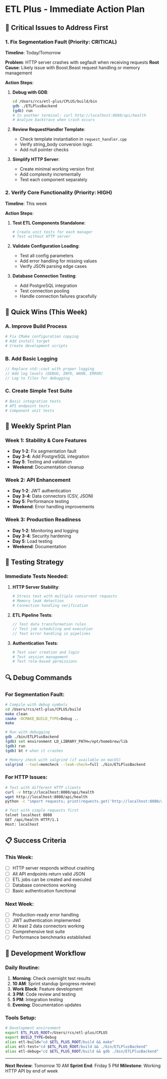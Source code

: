 # ETL Plus - Immediate Action Plan

## 🚨 Critical Issues to Address First

### 1. Fix Segmentation Fault (Priority: CRITICAL)
**Timeline**: Today/Tomorrow

**Problem**: HTTP server crashes with segfault when receiving requests
**Root Cause**: Likely issue with Boost.Beast request handling or memory management

**Action Steps**:
1. **Debug with GDB**:
   ```bash
   cd /Users/rcs/etl-plus/CPLUS/build/bin
   gdb ./ETLPlusBackend
   (gdb) run
   # In another terminal: curl http://localhost:8080/api/health
   # Analyze backtrace when crash occurs
   ```

2. **Review RequestHandler Template**:
   - Check template instantiation in `request_handler.cpp`
   - Verify string_body conversion logic
   - Add null pointer checks

3. **Simplify HTTP Server**:
   - Create minimal working version first
   - Add complexity incrementally
   - Test each component separately

### 2. Verify Core Functionality (Priority: HIGH)
**Timeline**: This week

**Action Steps**:
1. **Test ETL Components Standalone**:
   ```bash
   # Create unit tests for each manager
   # Test without HTTP server
   ```

2. **Validate Configuration Loading**:
   - Test all config parameters
   - Add error handling for missing values
   - Verify JSON parsing edge cases

3. **Database Connection Testing**:
   - Add PostgreSQL integration
   - Test connection pooling
   - Handle connection failures gracefully

## 🔧 Quick Wins (This Week)

### A. Improve Build Process
```bash
# Fix CMake configuration copying
# Add install target
# Create development scripts
```

### B. Add Basic Logging
```cpp
// Replace std::cout with proper logging
// Add log levels (DEBUG, INFO, WARN, ERROR)
// Log to files for debugging
```

### C. Create Simple Test Suite
```bash
# Basic integration tests
# API endpoint tests
# Component unit tests
```

## 📅 Weekly Sprint Plan

### Week 1: Stability & Core Features
- **Day 1-2**: Fix segmentation fault
- **Day 3-4**: Add PostgreSQL integration
- **Day 5**: Testing and validation
- **Weekend**: Documentation cleanup

### Week 2: API Enhancement
- **Day 1-2**: JWT authentication
- **Day 3-4**: Data connectors (CSV, JSON)
- **Day 5**: Performance testing
- **Weekend**: Error handling improvements

### Week 3: Production Readiness
- **Day 1-2**: Monitoring and logging
- **Day 3-4**: Security hardening
- **Day 5**: Load testing
- **Weekend**: Documentation

## 🧪 Testing Strategy

### Immediate Tests Needed:
1. **HTTP Server Stability**:
   ```bash
   # Stress test with multiple concurrent requests
   # Memory leak detection
   # Connection handling verification
   ```

2. **ETL Pipeline Tests**:
   ```cpp
   // Test data transformation rules
   // Test job scheduling and execution
   // Test error handling in pipelines
   ```

3. **Authentication Tests**:
   ```bash
   # Test user creation and login
   # Test session management
   # Test role-based permissions
   ```

## 🔍 Debug Commands

### For Segmentation Fault:
```bash
# Compile with debug symbols
cd /Users/rcs/etl-plus/CPLUS/build
make clean
cmake -DCMAKE_BUILD_TYPE=Debug ..
make

# Run with debugging
gdb ./bin/ETLPlusBackend
(gdb) set environment LD_LIBRARY_PATH=/opt/homebrew/lib
(gdb) run
(gdb) bt # when it crashes

# Memory check with valgrind (if available on macOS)
valgrind --tool=memcheck --leak-check=full ./bin/ETLPlusBackend
```

### For HTTP Issues:
```bash
# Test with different HTTP clients
curl -v http://localhost:8080/api/health
wget http://localhost:8080/api/health
python -c "import requests; print(requests.get('http://localhost:8080/api/health').text)"

# Test with simple requests first
telnet localhost 8080
GET /api/health HTTP/1.1
Host: localhost

```

## 📋 Success Criteria

### This Week:
- [ ] HTTP server responds without crashing
- [ ] All API endpoints return valid JSON
- [ ] ETL jobs can be created and executed
- [ ] Database connections working
- [ ] Basic authentication functional

### Next Week:
- [ ] Production-ready error handling
- [ ] JWT authentication implemented
- [ ] At least 2 data connectors working
- [ ] Comprehensive test suite
- [ ] Performance benchmarks established

## 🔄 Development Workflow

### Daily Routine:
1. **Morning**: Check overnight test results
2. **10 AM**: Sprint standup (progress review)
3. **Work Block**: Feature development
4. **3 PM**: Code review and testing
5. **5 PM**: Integration testing
6. **Evening**: Documentation updates

### Tools Setup:
```bash
# Development environment
export ETL_PLUS_ROOT=/Users/rcs/etl-plus/CPLUS
export BUILD_TYPE=Debug
alias etl-build="cd $ETL_PLUS_ROOT/build && make"
alias etl-test="cd $ETL_PLUS_ROOT/build && ./bin/ETLPlusBackend"
alias etl-debug="cd $ETL_PLUS_ROOT/build && gdb ./bin/ETLPlusBackend"
```

---

**Next Review**: Tomorrow 10 AM
**Sprint End**: Friday 5 PM
**Milestone**: Working HTTP API by end of week
